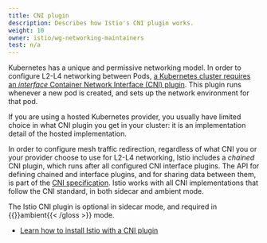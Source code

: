 ```yaml
---
title: CNI plugin
description: Describes how Istio's CNI plugin works.
weight: 10
owner: istio/wg-networking-maintainers
test: n/a
---
```


Kubernetes has a unique and permissive networking model. In order to configure L2-L4 networking between Pods, [a Kubernetes cluster requires an _interface_ Container Network Interface (CNI) plugin](https://kubernetes.io/docs/concepts/extend-kubernetes/compute-storage-net/network-plugins/). This plugin runs whenever a new pod is created, and sets up the network environment for that pod.

If you are using a hosted Kubernetes provider, you usually have limited choice in what CNI plugin you get in your cluster: it is an implementation detail of the hosted implementation.

In order to configure mesh traffic redirection, regardless of what CNI you or your provider choose to use for L2-L4 networking, Istio includes a _chained_ CNI plugin, which runs after all configured CNI interface plugins. The API for defining chained and interface plugins, and for sharing data between them, is part of the [CNI specification](https://www.cni.dev/). Istio works with all CNI implementations that follow the CNI standard, in both sidecar and ambient mode.

The Istio CNI plugin is optional in sidecar mode, and required in {{<gloss>}}ambient{{< /gloss >}} mode.

* [Learn how to install Istio with a CNI plugin](/docs/setup/additional-setup/cni/)
